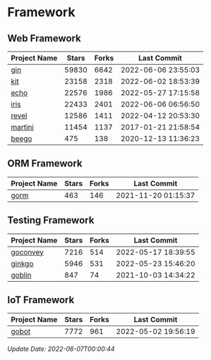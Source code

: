 # Framework

## Web Framework
| Project Name | Stars | Forks | Last Commit |
| ------------ | ----- | ----- | ----------- |
| [gin](https://github.com/gin-gonic/gin) | 59830 | 6642 | 2022-06-06 23:55:03 |
| [kit](https://github.com/go-kit/kit) | 23158 | 2318 | 2022-06-02 18:53:39 |
| [echo](https://github.com/labstack/echo) | 22576 | 1986 | 2022-05-27 17:15:58 |
| [iris](https://github.com/kataras/iris) | 22433 | 2401 | 2022-06-06 06:56:50 |
| [revel](https://github.com/revel/revel) | 12586 | 1411 | 2022-04-12 20:53:30 |
| [martini](https://github.com/go-martini/martini) | 11454 | 1137 | 2017-01-21 21:58:54 |
| [beego](https://github.com/astaxie/beego) | 475 | 138 | 2020-12-13 11:36:23 |

## ORM Framework
| Project Name | Stars | Forks | Last Commit |
| ------------ | ----- | ----- | ----------- |
| [gorm](https://github.com/jinzhu/gorm) | 463 | 146 | 2021-11-20 01:15:37 |

## Testing Framework
| Project Name | Stars | Forks | Last Commit |
| ------------ | ----- | ----- | ----------- |
| [goconvey](https://github.com/smartystreets/goconvey) | 7216 | 514 | 2022-05-17 18:39:55 |
| [ginkgo](https://github.com/onsi/ginkgo) | 5946 | 531 | 2022-05-23 15:46:20 |
| [goblin](https://github.com/franela/goblin) | 847 | 74 | 2021-10-03 14:34:22 |

## IoT Framework
| Project Name | Stars | Forks | Last Commit |
| ------------ | ----- | ----- | ----------- |
| [gobot](https://github.com/hybridgroup/gobot) | 7772 | 961 | 2022-05-02 19:56:19 |

*Update Date: 2022-06-07T00:00:44*
